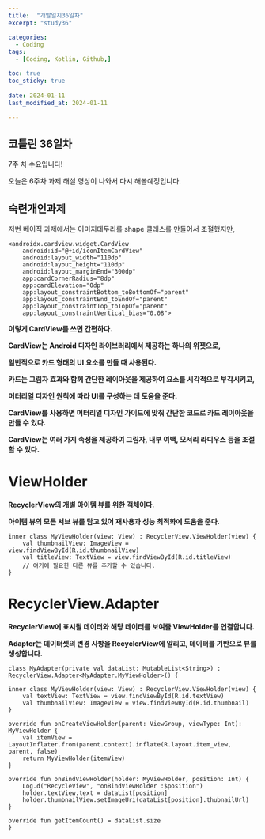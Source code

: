 ```yaml
---
title:  "개발일지36일차" 
excerpt: "study36"

categories:
  - Coding
tags:
  - [Coding, Kotlin, Github,]

toc: true
toc_sticky: true
 
date: 2024-01-11
last_modified_at: 2024-01-11

---
```



## 코틀린 36일차

7주 차 수요입니다!

오늘은 6주차 과제 해설 영상이 나와서 다시 해볼예정입니다.



## 숙련개인과제

저번 베이직 과제에서는 이미지테두리를 shape 클래스를 만들어서 조절했지만,

    <androidx.cardview.widget.CardView
        android:id="@+id/iconItemCardView"
        android:layout_width="110dp"
        android:layout_height="110dp"
        android:layout_marginEnd="300dp"
        app:cardCornerRadius="8dp"
        app:cardElevation="0dp"
        app:layout_constraintBottom_toBottomOf="parent"
        app:layout_constraintEnd_toEndOf="parent"
        app:layout_constraintTop_toTopOf="parent"
        app:layout_constraintVertical_bias="0.08">


**이렇게 CardView를 쓰면 간편하다.**

**CardView는 Android 디자인 라이브러리에서 제공하는 하나의 위젯으로,** 

**일반적으로 카드 형태의 UI 요소를 만들 때 사용된다.**

**카드는 그림자 효과와 함께 간단한 레이아웃을 제공하여 요소를 시각적으로 부각시키고,** 

**머터리얼 디자인 원칙에 따라 UI를 구성하는 데 도움을 준다.**

**CardView를 사용하면 머터리얼 디자인 가이드에 맞춰 간단한 코드로 카드 레이아웃을 만들 수 있다.** 

**CardView는 여러 가지 속성을 제공하여 그림자, 내부 여백, 모서리 라디우스 등을 조절할 수 있다.**


# ViewHolder

**RecyclerView의 개별 아이템 뷰를 위한 객체이다.**

**아이템 뷰의 모든 서브 뷰를 담고 있어 재사용과 성능 최적화에 도움을 준다.**

    inner class MyViewHolder(view: View) : RecyclerView.ViewHolder(view) {
        val thumbnailView: ImageView = view.findViewById(R.id.thumbnailView)
        val titleView: TextView = view.findViewById(R.id.titleView)
        // 여기에 필요한 다른 뷰를 추가할 수 있습니다.
    }


# RecyclerView.Adapter
**RecyclerView에 표시될 데이터와 해당 데이터를 보여줄 ViewHolder를 연결합니다.**

**Adapter는 데이터셋의 변경 사항을 RecyclerView에 알리고, 데이터를 기반으로 뷰를 생성합니다.**

    class MyAdapter(private val dataList: MutableList<String>) : RecyclerView.Adapter<MyAdapter.MyViewHolder>() {

    inner class MyViewHolder(view: View) : RecyclerView.ViewHolder(view) {
        val textView: TextView = view.findViewById(R.id.textView)
        val thumbnailView: ImageView = view.findViewById(R.id.thumbnail)
    }

    override fun onCreateViewHolder(parent: ViewGroup, viewType: Int): MyViewHolder {
        val itemView = LayoutInflater.from(parent.context).inflate(R.layout.item_view, parent, false)
        return MyViewHolder(itemView)
    }

    override fun onBindViewHolder(holder: MyViewHolder, position: Int) {
        Log.d("RecycleView", "onBindViewHolder :$position")
        holder.textView.text = dataList[position]
        holder.thumbnailView.setImageUri(dataList[position].thubnailUrl)
    }

    override fun getItemCount() = dataList.size
    }

